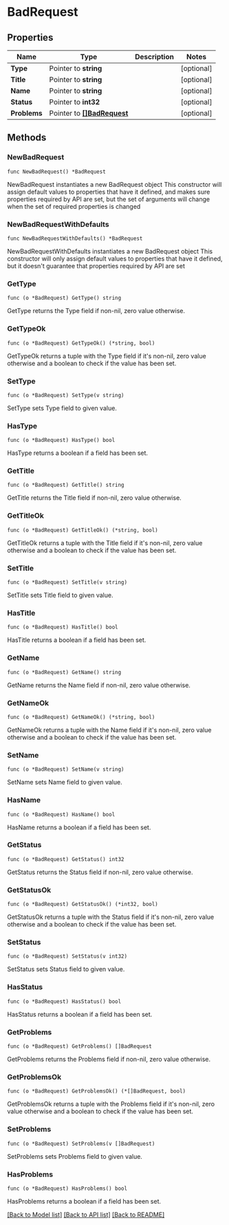 # BadRequest

## Properties

Name | Type | Description | Notes
------------ | ------------- | ------------- | -------------
**Type** | Pointer to **string** |  | [optional] 
**Title** | Pointer to **string** |  | [optional] 
**Name** | Pointer to **string** |  | [optional] 
**Status** | Pointer to **int32** |  | [optional] 
**Problems** | Pointer to [**[]BadRequest**](BadRequest.md) |  | [optional] 

## Methods

### NewBadRequest

`func NewBadRequest() *BadRequest`

NewBadRequest instantiates a new BadRequest object
This constructor will assign default values to properties that have it defined,
and makes sure properties required by API are set, but the set of arguments
will change when the set of required properties is changed

### NewBadRequestWithDefaults

`func NewBadRequestWithDefaults() *BadRequest`

NewBadRequestWithDefaults instantiates a new BadRequest object
This constructor will only assign default values to properties that have it defined,
but it doesn't guarantee that properties required by API are set

### GetType

`func (o *BadRequest) GetType() string`

GetType returns the Type field if non-nil, zero value otherwise.

### GetTypeOk

`func (o *BadRequest) GetTypeOk() (*string, bool)`

GetTypeOk returns a tuple with the Type field if it's non-nil, zero value otherwise
and a boolean to check if the value has been set.

### SetType

`func (o *BadRequest) SetType(v string)`

SetType sets Type field to given value.

### HasType

`func (o *BadRequest) HasType() bool`

HasType returns a boolean if a field has been set.

### GetTitle

`func (o *BadRequest) GetTitle() string`

GetTitle returns the Title field if non-nil, zero value otherwise.

### GetTitleOk

`func (o *BadRequest) GetTitleOk() (*string, bool)`

GetTitleOk returns a tuple with the Title field if it's non-nil, zero value otherwise
and a boolean to check if the value has been set.

### SetTitle

`func (o *BadRequest) SetTitle(v string)`

SetTitle sets Title field to given value.

### HasTitle

`func (o *BadRequest) HasTitle() bool`

HasTitle returns a boolean if a field has been set.

### GetName

`func (o *BadRequest) GetName() string`

GetName returns the Name field if non-nil, zero value otherwise.

### GetNameOk

`func (o *BadRequest) GetNameOk() (*string, bool)`

GetNameOk returns a tuple with the Name field if it's non-nil, zero value otherwise
and a boolean to check if the value has been set.

### SetName

`func (o *BadRequest) SetName(v string)`

SetName sets Name field to given value.

### HasName

`func (o *BadRequest) HasName() bool`

HasName returns a boolean if a field has been set.

### GetStatus

`func (o *BadRequest) GetStatus() int32`

GetStatus returns the Status field if non-nil, zero value otherwise.

### GetStatusOk

`func (o *BadRequest) GetStatusOk() (*int32, bool)`

GetStatusOk returns a tuple with the Status field if it's non-nil, zero value otherwise
and a boolean to check if the value has been set.

### SetStatus

`func (o *BadRequest) SetStatus(v int32)`

SetStatus sets Status field to given value.

### HasStatus

`func (o *BadRequest) HasStatus() bool`

HasStatus returns a boolean if a field has been set.

### GetProblems

`func (o *BadRequest) GetProblems() []BadRequest`

GetProblems returns the Problems field if non-nil, zero value otherwise.

### GetProblemsOk

`func (o *BadRequest) GetProblemsOk() (*[]BadRequest, bool)`

GetProblemsOk returns a tuple with the Problems field if it's non-nil, zero value otherwise
and a boolean to check if the value has been set.

### SetProblems

`func (o *BadRequest) SetProblems(v []BadRequest)`

SetProblems sets Problems field to given value.

### HasProblems

`func (o *BadRequest) HasProblems() bool`

HasProblems returns a boolean if a field has been set.


[[Back to Model list]](../README.md#documentation-for-models) [[Back to API list]](../README.md#documentation-for-api-endpoints) [[Back to README]](../README.md)


